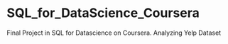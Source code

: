 # SQL_for_DataScience_Coursera
Final Project in SQL for Datascience on Coursera. Analyzing Yelp Dataset
